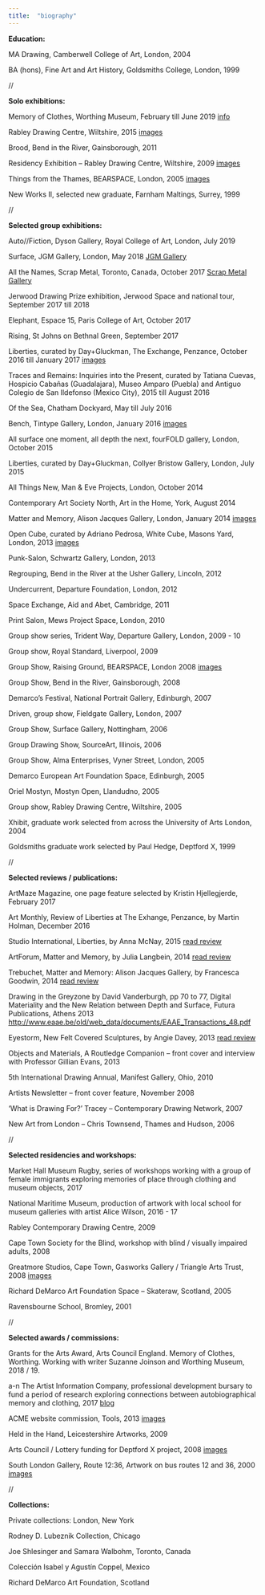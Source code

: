 ```yaml
---
title:  "biography"
---
```

**Education:**

MA Drawing, Camberwell College of Art, London, 2004

BA (hons), Fine Art and Art History, Goldsmiths College, London, 1999

//

**Solo exhibitions:**

Memory of Clothes, Worthing Museum, February till June 2019  [info](https://worthingmuseum.co.uk/show/memory-of-clothes/)

Rabley Drawing Centre, Wiltshire, 2015  [images](http://www.rableydrawingcentre.com/drawingsandprints/artist/gallery/382/helen-barff/hangers)

Brood, Bend in the River, Gainsborough, 2011

Residency Exhibition – Rabley Drawing Centre, Wiltshire, 2009   [images](/rabley)

Things from the Thames, BEARSPACE, London, 2005  [images](/thingsfromthethames)

New Works II, selected new graduate, Farnham Maltings, Surrey, 1999

//

**Selected group exhibitions:**

Auto//Fiction, Dyson Gallery, Royal College of Art, London, July 2019

Surface, JGM Gallery, London, May 2018  [JGM Gallery](https://www.jgmgallery.com/surface-1/)

All the Names, Scrap Metal, Toronto, Canada, October 2017  [Scrap Metal Gallery](http://www.scrapmetalgallery.com/)

Jerwood Drawing Prize exhibition, Jerwood Space and national tour, September 2017 till 2018

Elephant, Espace 15, Paris College of Art, October 2017

Rising, St Johns on Bethnal Green, September 2017

Liberties, curated by Day+Gluckman, The Exchange, Penzance, October 2016 till January 2017  [images](/liberties)

Traces and Remains: Inquiries into the Present, curated by Tatiana Cuevas, Hospicio Cabañas (Guadalajara), Museo Amparo (Puebla) and Antiguo Colegio de San Ildefonso (Mexico City), 2015 till August 2016

Of the Sea, Chatham Dockyard, May till July 2016

Bench, Tintype Gallery, London, January 2016  [images](http://www.tintypegallery.com/exhibitions/bench/)

All surface one moment, all depth the next, fourFOLD gallery, London, October 2015

Liberties, curated by Day+Gluckman, Collyer Bristow Gallery, London, July 2015

All Things New, Man & Eve Projects, London, October 2014

Contemporary Art Society North, Art in the Home, York, August 2014

Matter and Memory, Alison Jacques Gallery, London, January 2014   [images](http://www.alisonjacquesgallery.com/exhibitions/103/installation_shots/)

Open Cube, curated by Adriano Pedrosa, White Cube, Masons Yard, London, 2013   [images](http://whitecube.com/exhibitions/open_cube_masons_yard_2013/)

Punk-Salon, Schwartz Gallery, London, 2013

Regrouping, Bend in the River at the Usher Gallery, Lincoln, 2012

Undercurrent, Departure Foundation, London, 2012

Space Exchange, Aid and Abet, Cambridge, 2011

Print Salon, Mews Project Space, London, 2010

Group show series, Trident Way, Departure Gallery, London, 2009 - 10

Group show, Royal Standard, Liverpool, 2009

Group Show, Raising Ground, BEARSPACE, London 2008   [images](/bearspace)

Group Show, Bend in the River, Gainsborough, 2008

Demarco’s Festival, National Portrait Gallery, Edinburgh, 2007

Driven, group show, Fieldgate Gallery, London, 2007

Group Show, Surface Gallery, Nottingham, 2006

Group Drawing Show, SourceArt, Illinois, 2006

Group Show, Alma Enterprises, Vyner Street, London, 2005

Demarco European Art Foundation Space, Edinburgh, 2005

Oriel Mostyn, Mostyn Open, Llandudno, 2005

Group show, Rabley Drawing Centre, Wiltshire, 2005

Xhibit, graduate work selected from across the University of Arts London, 2004

Goldsmiths graduate work selected by Paul Hedge, Deptford X, 1999

//

**Selected reviews / publications:**

ArtMaze Magazine, one page feature selected by Kristin Hjellegjerde, February 2017

Art Monthly, Review of Liberties at The Exhange, Penzance, by Martin Holman, December 2016

Studio International, Liberties, by Anna McNay, 2015  [read review](http://www.studiointernational.com/index.php/liberties-review-day-women-artists-sex-discrimination)

ArtForum, Matter and Memory, by Julia Langbein, 2014   [read review](http://www.alisonjacquesgallery.com/usr/documents/press/download_url/366/m-m-artforum-jan-2014.pdf)

Trebuchet, Matter and Memory: Alison Jacques Gallery, by Francesca Goodwin, 2014   [read review](http://www.trebuchet-magazine.com/matter-memory-alison-jacques-gallery/)

Drawing in the Greyzone by David Vanderburgh, pp 70 to 77, Digital Materiality and the New Relation between Depth and Surface, Futura Publications, Athens 2013 http://www.eaae.be/old/web_data/documents/EAAE_Transactions_48.pdf

Eyestorm, New Felt Covered Sculptures, by Angie Davey, 2013   [read review](http://www.eyestorm.com/Pages/Magazine.aspx/HELEN_BARFF___%7C___NEW_FELT-COVERED_STONE_SCULPTURAL_WORK/332)

Objects and Materials, A Routledge Companion – front cover and interview with Professor Gillian Evans, 2013

5th International Drawing Annual, Manifest Gallery, Ohio, 2010

Artists Newsletter – front cover feature, November 2008

‘What is Drawing For?’ Tracey – Contemporary Drawing Network, 2007

New Art from London – Chris Townsend, Thames and Hudson, 2006

//

**Selected residencies and workshops:**

Market Hall Museum Rugby, series of workshops working with a group of female immigrants exploring memories of place through clothing and museum objects, 2017

National Maritime Museum, production of artwork with local school for museum galleries with artist Alice Wilson, 2016 - 17

Rabley Contemporary Drawing Centre, 2009

Cape Town Society for the Blind, workshop with blind / visually impaired adults, 2008

Greatmore Studios, Cape Town, Gasworks Gallery / Triangle Arts Trust, 2008   [images](/greatmore)

Richard DeMarco Art Foundation Space – Skateraw, Scotland, 2005

Ravensbourne School, Bromley, 2001

//

**Selected awards / commissions:**

Grants for the Arts Award, Arts Council England. Memory of Clothes, Worthing. Working with writer Suzanne Joinson and Worthing Museum, 2018 / 19.

a-n The Artist Information Company, professional development bursary to fund a period of research exploring connections between autobiographical memory and clothing, 2017  [blog](https://www.a-n.co.uk/blogs/memory-and-clothes)

ACME website commission, Tools, 2013   [images](http://www.acme.org.uk/commissions/websitecommissions)

Held in the Hand, Leicestershire Artworks, 2009

Arts Council / Lottery funding for Deptford X project, 2008   [images](/deptfordx)

South London Gallery, Route 12:36, Artwork on bus routes 12 and 36, 2000   [images](/southlondongallery)

//

**Collections:**

Private collections: London, New York

Rodney D. Lubeznik Collection, Chicago

Joe Shlesinger and Samara Walbohm, Toronto, Canada

Colección Isabel y Agustín Coppel, Mexico

Richard DeMarco Art Foundation, Scotland
